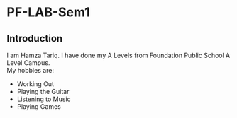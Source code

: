 # PF-LAB-Sem1
## Introduction
I am Hamza Tariq. I have done my A Levels from Foundation Public School A Level Campus. 
<br/>
My hobbies are:
- Working Out
- Playing the Guitar
- Listening to Music
- Playing Games

